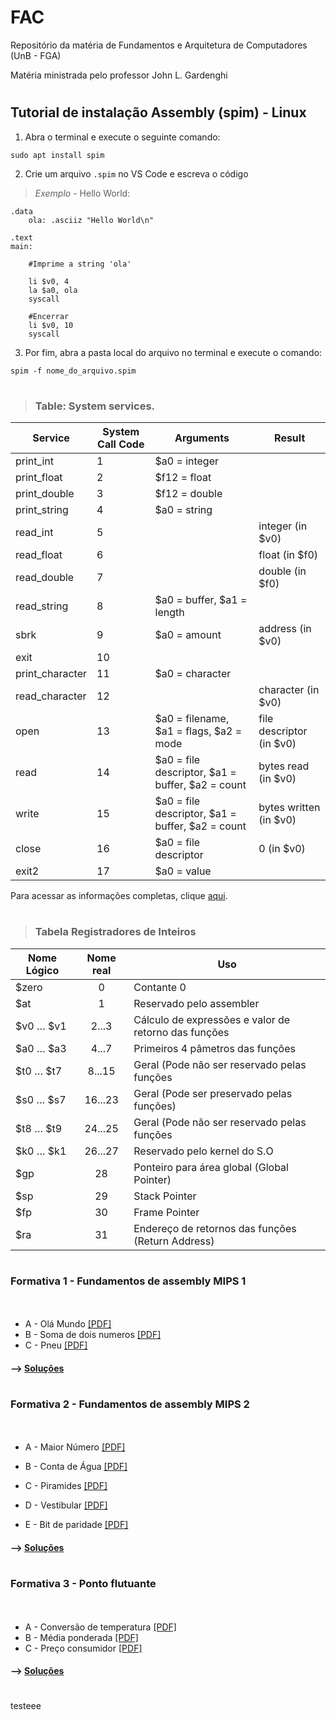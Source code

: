 # FAC 
Repositório da matéria de Fundamentos e Arquitetura de Computadores (UnB - FGA)

Matéria ministrada pelo professor  John L. Gardenghi
#
## Tutorial de instalação Assembly (spim) - **Linux**
1. Abra o terminal e execute o seguinte comando:
~~~
sudo apt install spim 
~~~
2. Crie um arquivo `.spim` no VS Code e escreva o código

> *Exemplo* - Hello World:
~~~assembly
.data
    ola: .asciiz "Hello World\n"

.text
main:

    #Imprime a string 'ola'
    
    li $v0, 4
    la $a0, ola
    syscall

    #Encerrar
    li $v0, 10
    syscall
~~~
3. Por fim, abra a pasta local do arquivo no terminal e execute o comando:
~~~
spim -f nome_do_arquivo.spim
~~~
#
>### Table: System services. 

| Service         | System Call Code | Arguments                                        | Result                   |
|-----------------|------------------|--------------------------------------------------|--------------------------|
| print_int       | 1                | $a0 = integer                                    |                          |
| print_float     | 2                | $f12 = float                                     |                          |
| print_double    | 3                | $f12 = double                                    |                          |
| print_string    | 4                | $a0 = string                                     |                          |
| read_int        | 5                |                                                  | integer (in $v0)         |
| read_float      | 6                |                                                  | float (in $f0)           |
| read_double     | 7                |                                                  | double (in $f0)          |
| read_string     | 8                | $a0 = buffer, $a1 = length                       |                          |
| sbrk            | 9                | $a0 = amount                                     | address (in $v0)         |
| exit            | 10               |                                                  |                          |
| print_character | 11               | $a0 = character                                  |                          |
| read_character  | 12               |                                                  | character (in $v0)       |
| open            | 13               | $a0 = filename, $a1 = flags, $a2 = mode          | file descriptor (in $v0) |
| read            | 14               | $a0 = file descriptor, $a1 = buffer, $a2 = count | bytes read (in $v0)      |
| write           | 15               | $a0 = file descriptor, $a1 = buffer, $a2 = count | bytes written (in $v0)   |
| close           | 16               | $a0 = file descriptor                            | 0 (in $v0)               |
| exit2           | 17               | $a0 = value                                      |                          |

Para acessar as informações completas, clique [aqui](https://www.doc.ic.ac.uk/lab/secondyear/spim/node8.html).
#
>### Tabela Registradores de Inteiros
| Nome Lógico | Nome real | Uso                                                  |
|-------------|:---------:|------------------------------------------------------|
| $zero       |     0     | Contante 0                                           |
| $at         |     1     | Reservado pelo assembler                             |
| $v0 … $v1   |   2...3   | Cálculo de expressões e valor de retorno das funções |
| $a0 … $a3   |   4...7   | Primeiros 4 pâmetros das funções                     |
| $t0 … $t7   |   8...15  | Geral (Pode não ser reservado pelas funções          |
| $s0 … $s7   |  16...23  | Geral (Pode ser preservado pelas funções)            |
| $t8 … $t9   |  24...25  | Geral (Pode não ser reservado pelas funções          |
| $k0 … $k1   |  26...27  | Reservado pelo kernel do S.O                         |
| $gp         |     28    | Ponteiro para área global (Global Pointer)           |
| $sp         |     29    | Stack Pointer                                        |
| $fp         |     30    | Frame Pointer                                        |
| $ra         |     31    | Endereço de retornos das funções (Return Address)    |

#
### Formativa 1 - Fundamentos de assembly MIPS 1
ㅤ
* A - Olá Mundo [[PDF]](https://moj.naquadah.com.br/contests/jl_fac_t01_f1_2022_2/olamundo.pdf)
* B - Soma de dois numeros [[PDF]](https://moj.naquadah.com.br/contests/jl_fac_t01_f1_2022_2/soma2.pdf)
* C - Pneu [[PDF]](https://moj.naquadah.com.br/contests/jl_fac_t01_f1_2022_2/pneu.pdf)

#### --> [Soluções](https://github.com/ananorberto/FAC/tree/main/Formativa%201)
#

#
### Formativa 2 - Fundamentos de assembly MIPS 2
ㅤ
* A - Maior Número [[PDF]](https://moj.naquadah.com.br/contests/jl_fac_t01_f2_2022_2/maior_numero_2.pdf)
* B - Conta de Água [[PDF]](https://moj.naquadah.com.br/contests/jl_fac_t01_f2_2022_2/conta_agua.pdf)
* C - Piramides [[PDF]](https://moj.naquadah.com.br/contests/jl_fac_t01_f2_2022_2/piramides1.pdf)

* D - Vestibular [[PDF]](https://moj.naquadah.com.br/contests/jl_fac_t01_f2_2022_2/vestibular.pdf)

* E - Bit de paridade [[PDF]](https://moj.naquadah.com.br/contests/jl_fac_t01_f2_2022_2/bitparidade-funcao.pdf)

#### --> [Soluções](https://github.com/ananorberto/FAC/tree/main/Formativa%202)
#

### Formativa 3 - Ponto flutuante
ㅤ
* A - Conversão de temperatura [[PDF]](https://moj.naquadah.com.br/contests/jl_fac_t01_f3_2022_2/conversao-temperatura.pdf)
* B - Média ponderada [[PDF]](https://moj.naquadah.com.br/contests/jl_fac_t01_f3_2022_2/media-ponderada.pdf)
* C - Preço consumidor [[PDF]](https://moj.naquadah.com.br/contests/jl_fac_t01_f3_2022_2/preco_consumidor.pdf)

#### --> [Soluções](https://github.com/ananorberto/FAC/tree/main/Formativa%203)




#
testeee
#
